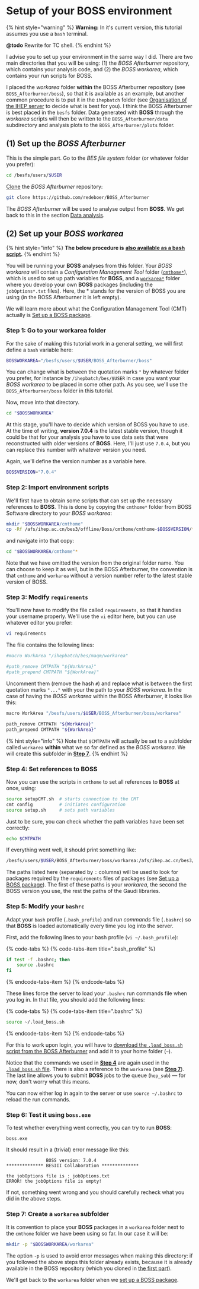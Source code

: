 # Setup of your BOSS environment

{% hint style="warning" %}
**Warning:** In it's current version, this tutorial assumes you use a `bash` terminal.

**@todo** Rewrite for TC shell.
{% endhint %}

I advise you to set up your environment in the same way I did. There are two main directories that you will be using: \(1\) the _BOSS Afterburner_ repository, which contains your analysis code, and \(2\) the _BOSS workarea_, which contains your run scripts for BOSS.

I placed the _workarea_ folder **within** the BOSS Afterburner repository \(see `BOSS_Afterburner/boss`\), so that it is available as an example, but another common procedure is to put it in the `ihepbatch` folder \(see [Organisation of the IHEP server](ihep-server.md) to decide what is best for you\). I think the BOSS Afterburner is best placed in the `besfs` folder. Data generated with **BOSS** through the _workarea_ scripts will then be written to the `BOSS_Afterburner/data` subdirectory and analysis plots to the `BOSS_Afterburner/plots` folder.

## \(1\) Set up the _BOSS Afterburner_

This is the simple part. Go to the _BES file system_ folder \(or whatever folder you prefer\):

```bash
cd /besfs/users/$USER
```

[Clone](https://help.github.com/articles/cloning-a-repository/) the _BOSS Afterburner_ repository:

```bash
git clone https://github.com/redeboer/BOSS_Afterburner
```

The _BOSS Afterburner_ will be used to analyse output from **BOSS**. We get back to this in the section [Data analysis](data-analysis.md).

## \(2\) Set up your _BOSS workarea_

{% hint style="info" %}
**The below procedure is** [**also available as a bash script**](https://github.com/redeboer/BOSS_Afterburner/blob/master/boss/setup_boss.sh)**.**
{% endhint %}

You will be running your **BOSS** analyses from this folder. Your _BOSS workarea_ will contain a _Configuration Management Tool_ folder \([`cmthome*`](https://github.com/redeboer/BOSS_Afterburner/tree/master/boss/cmthome)\), which is used to set up path variables for **BOSS**, and a [`workarea*`](https://github.com/redeboer/BOSS_Afterburner/tree/master/boss/workarea) folder where you develop your own **BOSS** packages \(including the `jobOptions*.txt` files\). Here, the \* stands for the version of BOSS you are using \(in the BOSS Afterburner it is left empty\).

We will learn more about what the Configuration Management Tool \(CMT\) actually is [Set up a BOSS package](setup-package.md).

### **Step 1:** Go to your workarea folder

For the sake of making this tutorial work in a general setting, we will first define a `bash` variable here:

```bash
BOSSWORKAREA="/besfs/users/$USER/BOSS_Afterburner/boss"
```

You can change what is between the quotation marks `"` by whatever folder you prefer, for instance by `/ihepbatch/bes/$USER` in case you want your _BOSS workarea_ to be placed in some other path. As you see, we'll use the `BOSS_Afterburner/boss` folder in this tutorial.

Now, move into that directory.

```bash
cd "$BOSSWORKAREA"
```

At this stage, you'll have to decide which version of BOSS you have to use. At the time of writing, **version 7.0.4** is the latest stable version, though it could be that for your analysis you have to use data sets that were reconstructed with older versions of **BOSS**. Here, I'll just use `7.0.4`, but you can replace this number with whatever version you need.

Again, we'll define the version number as a variable here.

```bash
BOSSVERSION="7.0.4"
```

### **Step 2: Import environment scripts**

We'll first have to obtain some scripts that can set up the necessary references to **BOSS**. This is done by copying the `cmthome*` folder from BOSS Software directory to your _BOSS workarea_:

```bash
mkdir "$BOSSWORKAREA/cmthome"
cp -Rf /afs/ihep.ac.cn/bes3/offline/Boss/cmthome/cmthome-$BOSSVERSION/* "$BOSSWORKAREA/cmthome"
```

and navigate into that copy:

```bash
cd "$BOSSWORKAREA/cmthome"*
```

Note that we have omitted the version from the original folder name. You can choose to keep it as well, but in the BOSS Afterburner, the convention is that `cmthome` and `workarea` without a version number refer to the latest stable version of BOSS.

### **Step 3: Modify `requirements`**

You'll now have to modify the file called `requirements`, so that it handles your username properly. We'll use the `vi` editor here, but you can use whatever editor you prefer:

```bash
vi requirements
```

The file contains the following lines:

```bash
#macro WorkArea "/ihepbatch/bes/maqm/workarea"

#path_remove CMTPATH "${WorkArea}"
#path_prepend CMTPATH "${WorkArea}"
```

Uncomment them \(remove the hash `#`\) and replace what is between the first quotation marks `"..."` with your the path to your _BOSS workarea_. In the case of having the _BOSS workarea_ within the BOSS Afterburner, it looks like this:

```bash
macro WorkArea "/besfs/users/$USER/BOSS_Afterburner/boss/workarea"

path_remove CMTPATH "${WorkArea}"
path_prepend CMTPATH "${WorkArea}"
```

{% hint style="info" %}
Note that `$CMTPATH` will actually be set to a subfolder called `workarea` **within** what we so far defined as the _BOSS workarea_. We will create this subfolder in [**Step 7**](setup.md#step-7-create-your-workarea).
{% endhint %}

### **Step 4: Set references to BOSS**

Now you can use the scripts in `cmthome` to set all references to **BOSS** at once, using:

```bash
source setupCMT.sh  # starts connection to the CMT
cmt config          # initiates configuration
source setup.sh     # sets path variables
```

Just to be sure, you can check whether the path variables have been set correctly:

```bash
echo $CMTPATH
```

If everything went well, it should print something like:

```bash
/besfs/users/$USER/BOSS_Afterburner/boss/workarea:/afs/ihep.ac.cn/bes3/offline/Boss/7.0.4:/afs/ihep.ac.cn/bes3/offline/ExternalLib/SLC6/ExternalLib/gaudi/GAUDI_v23r9:/afs/ihep.ac.cn/bes3/offline/ExternalLib/SLC6/ExternalLib/LCGCMT/LCGCMT_65a
```

The paths listed here \(separated by `:` columns\) will be used to look for packages required by the `requirements` files of packages \(see [Set up a BOSS package](setup-package.md)\). The first of these paths is your _workarea_, the second the BOSS version you use, the rest the paths of the Gaudi libraries.

### **Step 5: Modify your `bashrc`**

Adapt your `bash` profile \(`.bash_profile`\) and _run commands_ file \(`.bashrc`\) so that **BOSS** is loaded automatically every time you log into the server.

First, add the following lines to your bash profile \(`vi ~/.bash_profile`\):

{% code-tabs %}
{% code-tabs-item title=".bash\_profile" %}
```bash
if test -f .bashrc; then
    source .bashrc
fi
```
{% endcode-tabs-item %}
{% endcode-tabs %}

These lines force the server to load your `.bashrc` run commands file when you log in. In that file, you should add the following lines:

{% code-tabs %}
{% code-tabs-item title=".bashrc" %}
```bash
source ~/.load_boss.sh
```
{% endcode-tabs-item %}
{% endcode-tabs %}

For this to work upon login, you will have to [download the `.load_boss.sh` script from the BOSS Afterburner](https://github.com/redeboer/BOSS_Afterburner/blob/master/boss/.load_boss.sh) and add it to your home folder \(`~`\).

Notice that the commands we used in [**Step 4**](setup.md#step-4-set-references-to-boss) are again used  in the [`.load_boss.sh` file](https://github.com/redeboer/BOSS_Afterburner/blob/master/boss/.load_boss.sh). There is also a reference to the `workarea` \(see [**Step 7**](setup.md#step-7-create-your-workarea)\). The last line allows you to submit **BOSS** jobs to the queue \(`hep_sub`\) — for now, don't worry what this means.

You can now either log in again to the server or use `source ~/.bashrc` to reload the run commands.

### **Step 6: Test it using `boss.exe`**

To test whether everything went correctly, you can try to run **BOSS**:

```text
boss.exe
```

It should result in a \(trivial\) error message like this:

```text
               BOSS version: 7.0.4
************** BESIII Collaboration **************

the jobOptions file is : jobOptions.txt
ERROR! the jobOptions file is empty!
```

If not, something went wrong and you should carefully recheck what you did in the above steps.

### **Step 7: Create a `workarea` subfolder**

It is convention to place your **BOSS** packages in a `workarea` folder next to the `cmthome` folder we have been using so far. In our case it will be:

```bash
mkdir -p "$BOSSWORKAREA/workarea"
```

The option `-p` is used to avoid error messages when making this directory: if you followed the above steps this folder already exists, because it is already available in the BOSS repository \(which you cloned in [the first part](setup.md#1-set-up-the-boss-afterburner)\).

We'll get back to the `workarea` folder when we [set up a BOSS package](setup-package.md).

